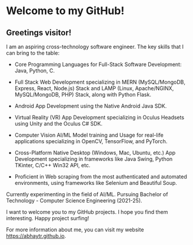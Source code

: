 # Welcome to my GitHub!

## Greetings visitor!

I am an aspiring cross-technology software engineer. The key skills that I can bring to the table:

- Core Programming Languages for Full-Stack Software Development: Java, Python, C.

- Full Stack Web Development specializing in MERN (MySQL/MongoDB, Express, React, Node.js) Stack and LAMP (Linux, Apache/NGINX, MySQL/MongoDB, PHP) Stack, along with Python Flask.

- Android App Development using the Native Android Java SDK.

- Virtual Reality (VR) App Development specializing in Oculus Headsets using Unity and the Oculus C# SDK.

- Computer Vision AI/ML Model training and Usage for real-life applications specializing in OpenCV, TensorFlow, and PyTorch.

- Cross-Platform Native Desktop (Windows, Mac, Ubuntu, etc.) App Development specializing in frameworks like Java Swing, Python TKinter, C/C++ Win32 API, etc.

- Proficient in Web scraping from the most authenticated and automated environments, using frameworks like Selenium and Beautiful Soup.

Currently experimenting in the field of AI/ML. Pursuing Bachelor of Technology - Computer Science Engineering (2021-25).

I want to welcome you to my GitHub projects. I hope you find them interesting. Happy project surfing!

For more information about me, you can visit my website https://abhaytr.github.io.
